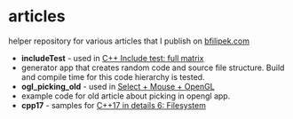 articles
========

helper repository for various articles that I publish on [bfilipek.com](http://www.bfilipek.com)

- **includeTest** - used in [C++ Include test: full matrix](http://www.bfilipek.com/2013/04/c-include-test-full-matrix.html)
 - generator app that creates random code and source file structure. Build and compile time for this code hierarchy is tested.
- **ogl_picking_old** - used in [Select + Mouse + OpenGL](http://www.bfilipek.com/2012/06/select-mouse-opengl.html)
 - example code for old article about picking in opengl app.
- **cpp17** - samples for [C++17 in details 6: Filesystem](http://www.bfilipek.com/2017/07/cpp17-details-filesystem.html)
